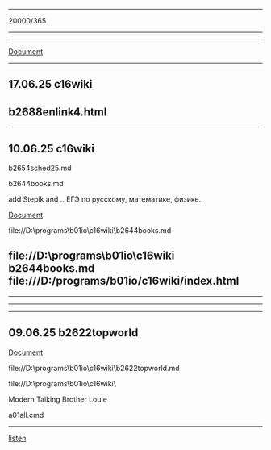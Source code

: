 

---
20000/365


---


---
[Document](https://mlapinm.github.io/c16wiki/b2622topworld.html)


---
## 17.06.25 c16wiki

b2688enlink4.html
--


---



## 10.06.25 c16wiki

b2654sched25.md

b2644books.md

add
Stepik and ..
ЕГЭ по русскому, математике, физике..

[Document](https://mlapinm.github.io/c16wiki/b2644books.html)

file://D:\programs\b01io\c16wiki\b2644books.md

file://D:\programs\b01io\c16wiki\
b2644books.md
file:///D:/programs/b01io/c16wiki/index.html
---


---


---


---

## 09.06.25 b2622topworld

[Document](https://mlapinm.github.io/c16wiki/b2622topworld.html)

file://D:\programs\b01io\c16wiki\b2622topworld.md

file://D:\programs\b01io\c16wiki\

Modern Talking Brother Louie

a01all.cmd

---
[listen](https://mlapinm.github.io/c16wiki/)